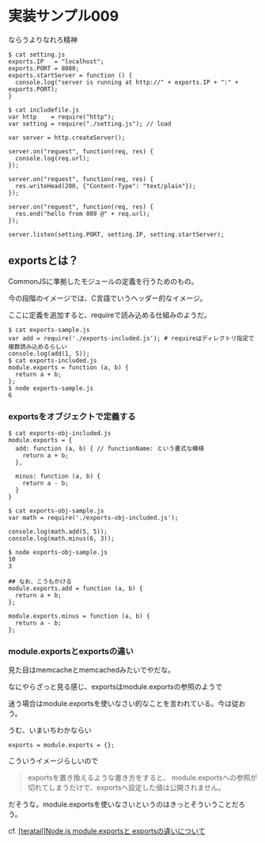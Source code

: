 # 実装サンプル009
ならうよりなれろ精神

```
$ cat setting.js
exports.IP   = "localhost";
exports.PORT = 8080;
exports.startServer = function () {
  console.log("server is running at http://" + exports.IP + ":" + exports.PORT);
}

$ cat includefile.js
var http    = require("http");
var setting = require("./setting.js"); // load

var server = http.createServer();

server.on("request", function(req, res) {
  console.log(req.url);
});

server.on("request", function(req, res) {
  res.writeHead(200, {"Content-Type": "text/plain"});
});

server.on("request", function(req, res) {
  res.end("hello from 009 @" + req.url);
});

server.listen(setting.PORT, setting.IP, setting.startServer);

```

## exportsとは？
CommonJSに準拠したモジュールの定義を行うためのもの。

今の段階のイメージでは、C言語でいうヘッダー的なイメージ。

ここに定義を追加すると、requireで読み込める仕組みのようだ。

```
$ cat exports-sample.js
var add = require('./exports-included.js'); # requireはディレクトリ指定で複数読み込めるらしい
console.log(add(1, 5));
$ cat exports-included.js
module.exports = function (a, b) {
  return a + b;
};
$ node exports-sample.js
6
```

### exportsをオブジェクトで定義する
```
$ cat exports-obj-included.js
module.exports = {
  add: function (a, b) { // functionName: という書式な模様
    return a + b;
  },

  minus: function (a, b) {
    return a - b;
  }
}

$ cat exports-obj-sample.js
var math = require('./exports-obj-included.js');

console.log(math.add(5, 5));
console.log(math.minus(6, 3));

$ node exports-obj-sample.js
10
3

## なお、こうもかける
module.exports.add = function (a, b) {
  return a + b;
};

module.exports.minus = function (a, b) {
  return a - b;
};

```

### module.exportsとexportsの違い
見た目はmemcacheとmemcachedみたいでやだな。

なにやらざっと見る感じ、exportsはmodule.exportsの参照のようで

迷う場合はmodule.exportsを使いなさい的なことを言われている。今は従おう。

うむ、いまいちわかならい

```
exports = module.exports = {};
```

こういうイメージらしいので

> exportsを置き換えるような書き方をすると、
> module.exportsへの参照が切れてしまうだけで、exportsへ設定した値は公開されません。

だそうな。module.exportsを使いなさいというのはきっとそういうことだろう。

cf. [[teratail]Node.js module.exportsと exportsの違いについて](https://teratail.com/questions/17247)
